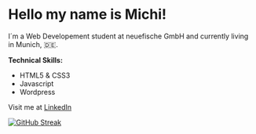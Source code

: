 
# Hello my name is Michi!

I´m a Web Developement student at neuefische GmbH and currently living in Munich, :de:.
 
**Technical Skills:** 
* HTML5 & CSS3
* Javascript
* Wordpress

Visit me at [LinkedIn](https://www.linkedin.com/in/michael-berger-697321158/)

[![GitHub Streak](https://github-readme-streak-stats.herokuapp.com?user=MichiBerger&date_format=M%20j%5B%2C%20Y%5D)](https://git.io/streak-stats)
